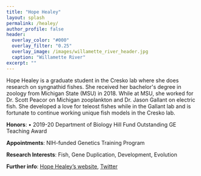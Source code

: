 ```yaml
---
title: "Hope Healey"
layout: splash
permalink: /healey/
author_profile: false
header:
  overlay_color: "#000"
  overlay_filter: "0.25"
  overlay_image: /images/willamette_river_header.jpg
  caption: "Willamette River"
excerpt: ""
---
```


Hope Healey is a graduate student in the Cresko lab where she does research on syngnathid fishes. 
She received her bachelor's degree in zoology from Michigan State (MSU) in 2018. While at MSU, she worked for Dr. Scott Peacor
on Michigan zooplankton and Dr. Jason Gallant on electric fish. She developed a love for teleost fishes while in the Gallant lab
and is fortunate to continue working unique fish models in the Cresko lab.

**Honors**: 
•	2019-20 Department of Biology Hill Fund Outstanding GE Teaching Award

**Appointments**: NIH-funded Genetics Training Program 

**Research Interests**: Fish, Gene Duplication, Development, Evolution

**Further info**: [Hope Healey’s website](https://blogs.uoregon.edu/hhealey/), [Twitter](https://twitter.com/hope_a_soap)